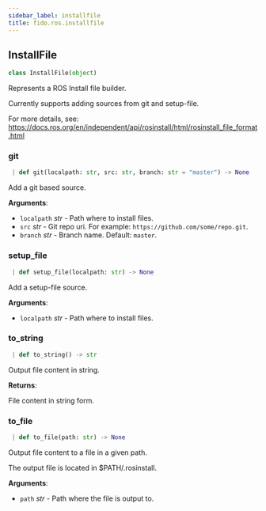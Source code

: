 ```yaml
---
sidebar_label: installfile
title: fido.ros.installfile
---
```


## InstallFile

```python
class InstallFile(object)
```

Represents a ROS Install file builder.

Currently supports adding sources from git and setup-file.

For more details, see:
https://docs.ros.org/en/independent/api/rosinstall/html/rosinstall_file_format.html

### git

```python
 | def git(localpath: str, src: str, branch: str = "master") -> None
```

Add a git based source.

**Arguments**:

- `localpath` _str_ - Path where to install files.
- `src` _str_ - Git repo uri. For example: `https://github.com/some/repo.git`.
- `branch` _str_ - Branch name. Default: `master`.

### setup\_file

```python
 | def setup_file(localpath: str) -> None
```

Add a setup-file source.

**Arguments**:

- `localpath` _str_ - Path where to install files.

### to\_string

```python
 | def to_string() -> str
```

Output file content in string.

**Returns**:

  File content in string form.

### to\_file

```python
 | def to_file(path: str) -> None
```

Output file content to a file in a given path.

The output file is located in $PATH/.rosinstall.

**Arguments**:

- `path` _str_ - Path where the file is output to.


